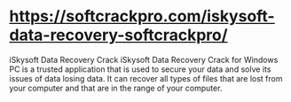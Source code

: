 # https://softcrackpro.com/iskysoft-data-recovery-softcrackpro/
iSkysoft Data Recovery Crack iSkysoft Data Recovery Crack for Windows PC is a trusted application that is used to secure your data and solve its issues of data losing data. It can recover all types of files that are lost from your computer and that are in the range of your computer. 
